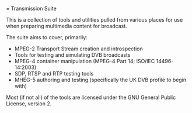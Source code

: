 = Transmission Suite

This is a collection of tools and utilities pulled from various places
for use when preparing multimedia content for broadcast.

The suite aims to cover, primarily:

* MPEG-2 Transport Stream creation and introspection
* Tools for testing and simulating DVB broadcasts
* MPEG-4 container manipulation (MPEG-4 Part 14; ISO/IEC 14496-14:2003)
* SDP, RTSP and RTP testing tools
* MHEG-5 authoring and testing (specifically the UK DVB profile to begin with)

Most (if not all) of the tools are licensed under the GNU General
Public License, version 2.


